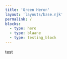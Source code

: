 ```yaml
---
title: 'Green Heron'
layout: 'layouts/base.njk'
permalink: /
blocks:
  - type: hero
  - type: blaane
  - type: testing_block
---
```

test